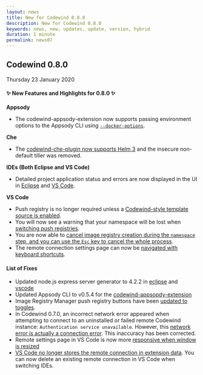 ```yaml
---
layout: news
title: New for Codewind 0.8.0
description: New for Codewind 0.8.0
keywords: news, new, updates, update, version, hybrid
duration: 1 minute
permalink: news07
---
```


## Codewind 0.8.0
Thursday 23 January 2020

#### ✨ New Features and Highlights for 0.8.0 ✨

**Appsody**
- The codewind-appsody-extension now supports passing environment options to the Appsody CLI using [`--docker-options`](https://github.com/eclipse/codewind/issues/1401).

**Che**
- The [codewind-che-plugin now supports Helm 3](https://github.com/eclipse/codewind/issues/1320) and the insecure non-default tiller was removed.

**IDEs (Both Eclipse and VS Code)**
- Detailed project application status and errors are now displayed in the UI in [Eclipse](https://github.com/eclipse/codewind-eclipse/issues/236) and [VS Code](https://github.com/eclipse/codewind/issues/1391).

**VS Code**
- Push registry is no longer required unless a [Codewind-style template source is enabled](https://github.com/eclipse/codewind/issues/1469).
- You will now see a warning that your namespace will be lost when [switching push registries](https://github.com/eclipse/codewind/issues/1421).
- You are now able to [cancel image registry creation during the `namespace` step, and you can use the `Esc` key to cancel the whole process](https://github.com/eclipse/codewind/issues/1621).
- The remote connection settings page can now be [navigated with keyboard shortcuts](https://github.com/eclipse/codewind/issues/1562).


#### List of Fixes
- Updated node.js express server generator to 4.2.2 in [eclipse](https://github.com/eclipse/codewind-openapi-eclipse/pull/83) and [vscode](https://github.com/eclipse/codewind-openapi-vscode/pull/77)
- Updated Appsody CLI to v0.5.4 for the [codewind-appsopdy-extension](https://github.com/eclipse/codewind/issues/1666)
- Image Registry Manager push registry buttons have been [updated to toggles](https://github.com/eclipse/codewind/issues/1490).
- In Codewind 0.7.0, an incorrect network error appeared when attempting to connect to an uninstalled or failed remote Codewind instance: `Authentication service unavailable`. However, this [network error is actually a connection error](https://github.com/eclipse/codewind/issues/1547). This inaccuracy has been corrected.
- Remote settings page in VS Code is now more [responsive when window is resized](https://github.com/eclipse/codewind-vscode/pull/364)
- [VS Code no longer stores the remote connection in extension data](https://github.com/eclipse/codewind/issues/1641). You can now delete an existing remote connection in VS Code when switching IDEs.